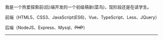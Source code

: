 我是一个热爱探索前(后)端开发的一个初级萌新(菜鸟)，现阶段还是在读学生。

前端（HTML5、CSS3、JavaScript(ES6)、Vue、TypeScript、Less、JQuery）

后端（NodeJS、Express、Mysql、~~PHP~~）

------
<!--
**zhou130258/zhou130258** is a ✨ _special_ ✨ repository because its `README.md` (this file) appears on your GitHub profile.

Here are some ideas to get you started:

- 🔭 I’m currently working on ...
- 🌱 I’m currently learning ...
- 👯 I’m looking to collaborate on ...
- 🤔 I’m looking for help with ...
- 💬 Ask me about ...
- 📫 How to reach me: ...
- 😄 Pronouns: ...
- ⚡ Fun fact: ...
-->
